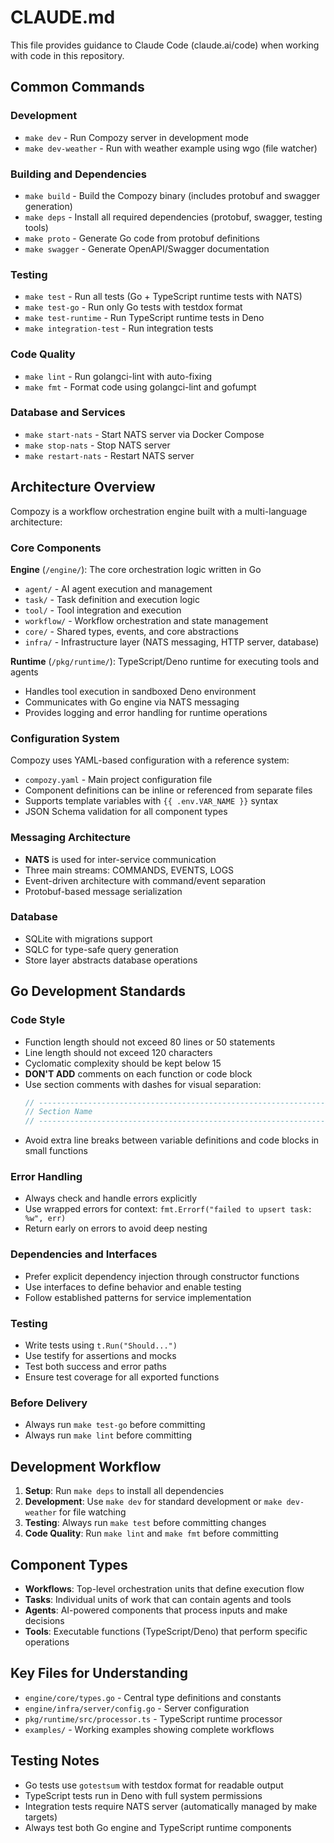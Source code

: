 # CLAUDE.md

This file provides guidance to Claude Code (claude.ai/code) when working with code in this repository.

## Common Commands

### Development
- `make dev` - Run Compozy server in development mode
- `make dev-weather` - Run with weather example using wgo (file watcher)

### Building and Dependencies
- `make build` - Build the Compozy binary (includes protobuf and swagger generation)
- `make deps` - Install all required dependencies (protobuf, swagger, testing tools)
- `make proto` - Generate Go code from protobuf definitions
- `make swagger` - Generate OpenAPI/Swagger documentation

### Testing
- `make test` - Run all tests (Go + TypeScript runtime tests with NATS)
- `make test-go` - Run only Go tests with testdox format
- `make test-runtime` - Run TypeScript runtime tests in Deno
- `make integration-test` - Run integration tests

### Code Quality
- `make lint` - Run golangci-lint with auto-fixing
- `make fmt` - Format code using golangci-lint and gofumpt

### Database and Services
- `make start-nats` - Start NATS server via Docker Compose
- `make stop-nats` - Stop NATS server
- `make restart-nats` - Restart NATS server

## Architecture Overview

Compozy is a workflow orchestration engine built with a multi-language architecture:

### Core Components

**Engine** (`/engine/`): The core orchestration logic written in Go
- `agent/` - AI agent execution and management
- `task/` - Task definition and execution logic
- `tool/` - Tool integration and execution
- `workflow/` - Workflow orchestration and state management
- `core/` - Shared types, events, and core abstractions
- `infra/` - Infrastructure layer (NATS messaging, HTTP server, database)

**Runtime** (`/pkg/runtime/`): TypeScript/Deno runtime for executing tools and agents
- Handles tool execution in sandboxed Deno environment
- Communicates with Go engine via NATS messaging
- Provides logging and error handling for runtime operations

### Configuration System

Compozy uses YAML-based configuration with a reference system:
- `compozy.yaml` - Main project configuration file
- Component definitions can be inline or referenced from separate files
- Supports template variables with `{{ .env.VAR_NAME }}` syntax
- JSON Schema validation for all component types

### Messaging Architecture

- **NATS** is used for inter-service communication
- Three main streams: COMMANDS, EVENTS, LOGS
- Event-driven architecture with command/event separation
- Protobuf-based message serialization

### Database

- SQLite with migrations support
- SQLC for type-safe query generation
- Store layer abstracts database operations

## Go Development Standards

### Code Style
- Function length should not exceed 80 lines or 50 statements
- Line length should not exceed 120 characters
- Cyclomatic complexity should be kept below 15
- **DON'T ADD** comments on each function or code block
- Use section comments with dashes for visual separation:
  ```go
  // -----------------------------------------------------------------------------
  // Section Name
  // -----------------------------------------------------------------------------
  ```
- Avoid extra line breaks between variable definitions and code blocks in small functions

### Error Handling
- Always check and handle errors explicitly
- Use wrapped errors for context: `fmt.Errorf("failed to upsert task: %w", err)`
- Return early on errors to avoid deep nesting

### Dependencies and Interfaces
- Prefer explicit dependency injection through constructor functions
- Use interfaces to define behavior and enable testing
- Follow established patterns for service implementation

### Testing
- Write tests using `t.Run("Should...")`
- Use testify for assertions and mocks
- Test both success and error paths
- Ensure test coverage for all exported functions

### Before Delivery
- Always run `make test-go` before committing
- Always run `make lint` before committing

## Development Workflow

1. **Setup**: Run `make deps` to install all dependencies
2. **Development**: Use `make dev` for standard development or `make dev-weather` for file watching
3. **Testing**: Always run `make test` before committing changes
4. **Code Quality**: Run `make lint` and `make fmt` before committing

## Component Types

- **Workflows**: Top-level orchestration units that define execution flow
- **Tasks**: Individual units of work that can contain agents and tools
- **Agents**: AI-powered components that process inputs and make decisions
- **Tools**: Executable functions (TypeScript/Deno) that perform specific operations

## Key Files for Understanding

- `engine/core/types.go` - Central type definitions and constants
- `engine/infra/server/config.go` - Server configuration
- `pkg/runtime/src/processor.ts` - TypeScript runtime processor
- `examples/` - Working examples showing complete workflows

## Testing Notes

- Go tests use `gotestsum` with testdox format for readable output
- TypeScript tests run in Deno with full system permissions
- Integration tests require NATS server (automatically managed by make targets)
- Always test both Go engine and TypeScript runtime components
